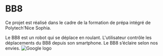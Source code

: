 # BB8

 Ce projet est réalisé dans le cadre de la formation de prépa intégré de Polytech'Nice Sophia.

Le BB8 est un robot qui se déplace en roulant. L'utilisateur contrôle les déplacements du BB8 depuis son smartphone. Le BB8 s’éclaire selon nos envies.
<img src = "Documents\BB8\bb8" title = "google logo" alt = "Google logo">
